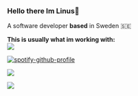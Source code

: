 ### Hello there Im Linus👋
A software developer **based** in Sweden 🇸🇪

<div>
  <strong>This is usually what im working with:</strong>
  </br>
  <a href="https://skillicons.dev">
    <img src="https://skillicons.dev/icons?i=ts,react,nodejs,docker,cs&theme=dark" />
  </a>
</div>

  [![spotify-github-profile](https://spotify-github-profile.vercel.app/api/view?uid=1s8t5js4u8xz62xkse3qj2jlp&cover_image=true&theme=natemoo-re&show_offline=true&background_color=121212&interchange=false&bar_color=53b14f&bar_color_cover=false)](https://github.com/kittinan/spotify-github-profile)


 <a href="https://github.com/anuraghazra/github-readme-stats">
  <img src="http://github-readme-stats-linus-jansson.vercel.app/api?username=linus-jansson&show_icons=true&theme=dark&count_private=true&hide_border=true" />
</a>

![](https://komarev.com/ghpvc/?username=linus-jansson&color=brightgreen&style=for-the-badge&label=views)
